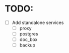 # TODO:

- [ ] Add standalone services
  - [ ] proxy
  - [ ] postgres
  - [ ] doc_box
  - [ ] backup
